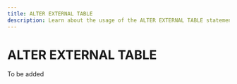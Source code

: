 ```yaml
---
title: ALTER EXTERNAL TABLE
description: Learn about the usage of the ALTER EXTERNAL TABLE statement in Cloudberry Database.
---
```


# ALTER EXTERNAL TABLE

To be added
